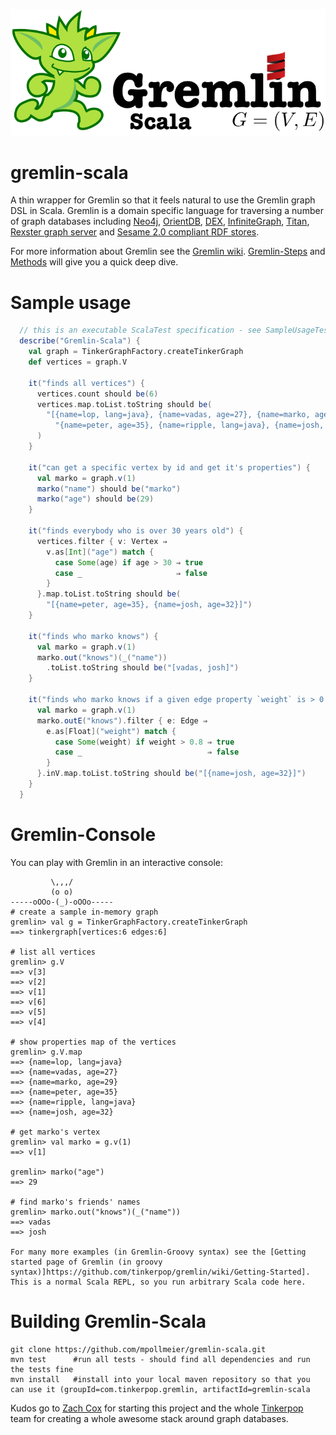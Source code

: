 ![logo](https://github.com/mpollmeier/gremlin-scala/raw/master/doc/images/gremlin-scala-logo.png)

gremlin-scala
=============
A thin wrapper for Gremlin so that it feels natural to use the Gremlin graph DSL in Scala. 
Gremlin is a domain specific language for traversing a number of graph databases including
[Neo4j](http://neo4j.org/),
[OrientDB](http://www.orientechnologies.com/),
[DEX](http://www.sparsity-technologies.com/dex),
[InfiniteGraph](http://www.infinitegraph.com/),
[Titan](http://thinkaurelius.github.com/titan/),
[Rexster graph server](http://rexster.tinkerpop.com)
and [Sesame 2.0 compliant RDF stores](http://www.openrdf.org).

For more information about Gremlin see the [Gremlin wiki](https://github.com/tinkerpop/gremlin/wiki).
[Gremlin-Steps](https://github.com/tinkerpop/gremlin/wiki/Gremlin-Steps) and [Methods](https://github.com/tinkerpop/gremlin/wiki/Gremlin-Methods) will give you a quick deep dive. 

Sample usage
=============

```scala
  // this is an executable ScalaTest specification - see SampleUsageTest.scala for full setup
  describe("Gremlin-Scala") {
    val graph = TinkerGraphFactory.createTinkerGraph
    def vertices = graph.V
  
    it("finds all vertices") {
      vertices.count should be(6)
      vertices.map.toList.toString should be(
        "[{name=lop, lang=java}, {name=vadas, age=27}, {name=marko, age=29}, " +
          "{name=peter, age=35}, {name=ripple, lang=java}, {name=josh, age=32}]"
      )
    }

    it("can get a specific vertex by id and get it's properties") {
      val marko = graph.v(1)
      marko("name") should be("marko")
      marko("age") should be(29)
    }

    it("finds everybody who is over 30 years old") {
      vertices.filter { v: Vertex ⇒
        v.as[Int]("age") match {
          case Some(age) if age > 30 ⇒ true
          case _                     ⇒ false
        }
      }.map.toList.toString should be(
        "[{name=peter, age=35}, {name=josh, age=32}]")
    }

    it("finds who marko knows") {
      val marko = graph.v(1)
      marko.out("knows")(_("name"))
        .toList.toString should be("[vadas, josh]")
    }

    it("finds who marko knows if a given edge property `weight` is > 0.8") {
      val marko = graph.v(1)
      marko.outE("knows").filter { e: Edge ⇒
        e.as[Float]("weight") match {
          case Some(weight) if weight > 0.8 ⇒ true
          case _                            ⇒ false
        }
      }.inV.map.toList.toString should be("[{name=josh, age=32}]")
    }
  }
```

Gremlin-Console
=============
You can play with Gremlin in an interactive console:
```shell
         \,,,/
         (o o)
-----oOOo-(_)-oOOo-----
# create a sample in-memory graph
gremlin> val g = TinkerGraphFactory.createTinkerGraph
==> tinkergraph[vertices:6 edges:6]

# list all vertices
gremlin> g.V
==> v[3]
==> v[2]
==> v[1]
==> v[6]
==> v[5]
==> v[4]

# show properties map of the vertices
gremlin> g.V.map
==> {name=lop, lang=java}
==> {name=vadas, age=27}
==> {name=marko, age=29}
==> {name=peter, age=35}
==> {name=ripple, lang=java}
==> {name=josh, age=32}

# get marko's vertex
gremlin> val marko = g.v(1)
==> v[1]

gremlin> marko("age")
==> 29

# find marko's friends' names
gremlin> marko.out("knows")(_("name"))
==> vadas
==> josh

For many more examples (in Gremlin-Groovy syntax) see the [Getting started page of Gremlin (in groovy syntax)]https://github.com/tinkerpop/gremlin/wiki/Getting-Started].
This is a normal Scala REPL, so you run arbitrary Scala code here. 
```

Building Gremlin-Scala
=============
```shell
git clone https://github.com/mpollmeier/gremlin-scala.git
mvn test      #run all tests - should find all dependencies and run the tests fine
mvn install   #install into your local maven repository so that you can use it (groupId=com.tinkerpop.gremlin, artifactId=gremlin-scala
```

Kudos go to [Zach Cox](http://theza.ch) for starting this project and the whole [Tinkerpop](http://www.tinkerpop.com) team for creating a whole awesome stack around graph databases.
